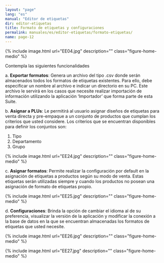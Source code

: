 ```yaml
---
layout: "page"
lang: "es"
manual: "Editor de etiquetas"
dir: editor-etiquetas
title: Formato de etiquetas y configuraciones
permalink: manuales/es/editor-etiquetas/formato-etiquetas/
name: page-12
---
```



{% include image.html url="EE04.jpg" description="" class="figure-home-medio" %}

Contempla las siguientes funcionalidades

a.	**Exportar formatos**: Genera un archivo del tipo .csv donde serán almacenados todos los formatos de etiquetas existentes. Para ello, debe especificar un nombre al archivo e indicar un directorio en su PC. Este archivo le servirá en los casos que necesite realizar importación de información utilizando la aplicación ‘Importador’ que forma parte de esta Suite.

b.	**Asignar a PLUs**: Le permitirá al usuario asignar diseños de etiquetas para venta directa y pre-empaque a un conjunto de productos que cumplan los criterios que usted considere. Los criterios que se encuentran disponibles para definir los conjuntos son:

1.	Tipo
2.	Departamento
3.	Grupo

{% include image.html url="EE24.jpg" description="" class="figure-home-medio" %}

c.	**Asignar formatos**: Permite realizar la configuración por default en la asignación de etiquetas a productos según su modo de venta. Estas etiquetas serán utilizadas siempre y cuando los productos no posean una asignación de formato de etiquetas propio. 

{% include image.html url="EE25.jpg" description="" class="figure-home-medio" %}

d.	**Configuraciones**: Brinda la opción de cambiar el idioma al de su preferencia, visualizar la versión de la aplicación y modificar la conexión a la base de datos en la que se encuentran almacenadas los formatos de etiquetas que usted necesite.

{% include image.html url="EE26.jpg" description="" class="figure-home-medio" %}

{% include image.html url="EE27.jpg" description="" class="figure-home-medio" %}